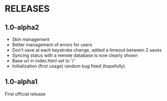 # RELEASES 

## 1.0-alpha2
* Skin management
* Better management of errors for users
* Don't save at each keystroke change, added a timeout between 2 saves
* Syncing status with a remote database is now clearly shown
* Base url in index.html set to '/'
* Initialization (first usage) random bug fixed (hopefully)

## 1.0-alpha1
First official release